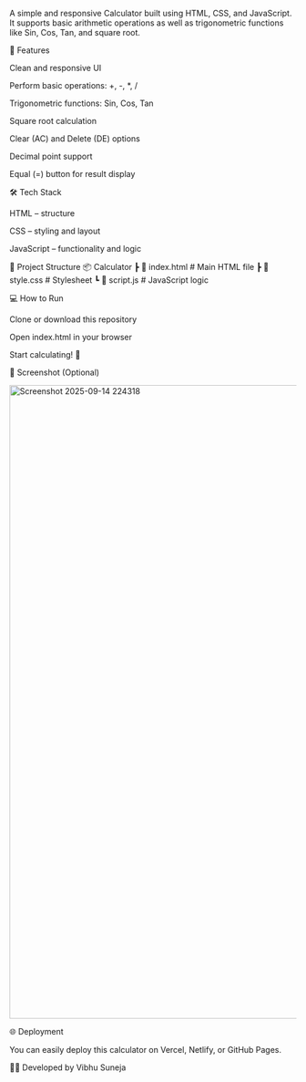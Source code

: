 A simple and responsive Calculator built using HTML, CSS, and JavaScript.
It supports basic arithmetic operations as well as trigonometric functions like Sin, Cos, Tan, and square root.

🚀 Features

Clean and responsive UI

Perform basic operations: +, -, *, /

Trigonometric functions: Sin, Cos, Tan

Square root calculation

Clear (AC) and Delete (DE) options

Decimal point support

Equal (=) button for result display

🛠️ Tech Stack

HTML – structure

CSS – styling and layout

JavaScript – functionality and logic

📂 Project Structure
📦 Calculator
 ┣ 📜 index.html   # Main HTML file
 ┣ 📜 style.css    # Stylesheet
 ┗ 📜 script.js    # JavaScript logic

💻 How to Run

Clone or download this repository

Open index.html in your browser

Start calculating! 🎉

📸 Screenshot (Optional)

<img width="1510" height="1111" alt="Screenshot 2025-09-14 224318" src="https://github.com/user-attachments/assets/16066eac-c27f-4135-90ce-d2628cc5fd0a" />


🌐 Deployment

You can easily deploy this calculator on Vercel, Netlify, or GitHub Pages.

👨‍💻 Developed by Vibhu Suneja
